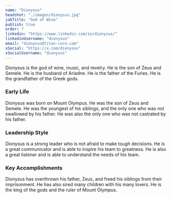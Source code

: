 ```yaml
---
name: "Dionysus"
headshot: "./images/dionysus.jpg"
jobTitle: "God of Wine"
publish: true
order: 7
linkedin: "https://www.linkedin.com/in/dionysus/"
linkedinUsername: "dionysus"
email: "dionysus@titan-core.com"
xSocial: "https://x.com/dionysus"
xSocialUsername: "dionysus"
---
```


Dionysus is the god of wine, music, and revelry. He is the son of Zeus and Semele. He is the husband of Ariadne. He is the father of the Furies. He is the grandfather of the Greek gods.

### Early Life

Dionysus was born on Mount Olympus. He was the son of Zeus and Semele. He was the youngest of his siblings, and the only one who was not swallowed by his father. He was also the only one who was not castrated by his father.

### Leadership Style

Dionysus is a strong leader who is not afraid to make tough decisions. He is a great communicator and is able to inspire his team to greatness. He is also a great listener and is able to understand the needs of his team.

### Key Accomplishments

Dionysus has overthrown his father, Zeus, and freed his siblings from their imprisonment. He has also sired many children with his many lovers. He is the king of the gods and the ruler of Mount Olympus.

